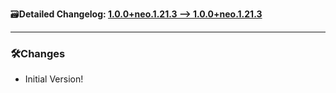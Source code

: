 🗃️**Detailed Changelog: [1.0.0+neo.1.21.3 --> 1.0.0+neo.1.21.3](https://github.com/UltimatChamp/ModpackUtils/compare/1.0.0+neo.1.21.3...1.0.0+neo.1.21.3)**

<hr>

### 🛠️Changes

- Initial Version!
